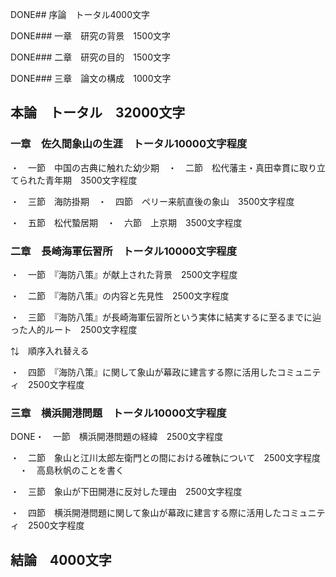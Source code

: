 DONE## 序論　トータル4000文字

DONE### 一章　研究の背景　1500文字

DONE### 二章　研究の目的　1500文字

DONE### 三章　論文の構成　1000文字

## 本論　トータル　32000文字

### 一章　佐久間象山の生涯　トータル10000文字程度

・　一節　中国の古典に触れた幼少期　・　二節　松代藩主・真田幸貫に取り立てられた青年期　3500文字程度

・　三節　海防掛期　・　四節　ペリー来航直後の象山　3500文字程度

・　五節　松代蟄居期　・　六節　上京期　3500文字程度

### 二章　長崎海軍伝習所　トータル10000文字程度

・　一節　『海防八策』が献上された背景　2500文字程度

・　二節　『海防八策』の内容と先見性　2500文字程度

・　三節　『海防八策』が長崎海軍伝習所という実体に結実するに至るまでに辿った人的ルート　2500文字程度

⇅　順序入れ替える

・　四節　『海防八策』に関して象山が幕政に建言する際に活用したコミュニティ　2500文字程度



### 三章　横浜開港問題　トータル10000文字程度

DONE・　一節　横浜開港問題の経緯　2500文字程度

・　二節　象山と江川太郎左衛門との間における確執について　2500文字程度
　・　高島秋帆のことを書く

・　三節　象山が下田開港に反対した理由　2500文字程度

・　四節　横浜開港問題に関して象山が幕政に建言する際に活用したコミュニティ　2500文字程度

## 結論　4000文字

